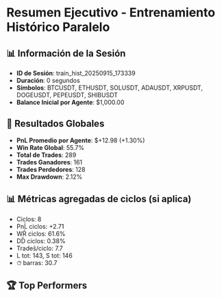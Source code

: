 # Resumen Ejecutivo - Entrenamiento Histórico Paralelo

## 📊 Información de la Sesión
- **ID de Sesión**: train_hist_20250915_173339
- **Duración**: 0 segundos
- **Símbolos**: BTCUSDT, ETHUSDT, SOLUSDT, ADAUSDT, XRPUSDT, DOGEUSDT, PEPEUSDT, SHIBUSDT
- **Balance Inicial por Agente**: $1,000.00

## 🎯 Resultados Globales
- **PnL Promedio por Agente**: $+12.98 (+1.30%)
- **Win Rate Global**: 55.7%
- **Total de Trades**: 289
- **Trades Ganadores**: 161
- **Trades Perdedores**: 128
- **Max Drawdown**: 2.12%

## 📊 Métricas agregadas de ciclos (si aplica)
- Ciclos: 8
- PnL̄ ciclos: +2.71
- WR̄ ciclos: 61.6%
- DD̄ ciclos: 0.38%
- Trades̄/ciclo: 7.7
- L tot: 143, S tot: 146
- ⏱̄ barras: 30.7


## 🏆 Top Performers
- **Mejor Agente**: BTCUSDT (+6.86%)
- **Peor Agente**: ETHUSDT (-2.23%)

## 📈 Performance por Símbolo
- **BTCUSDT**: $+68.60 (+6.86%), 64 trades, 53.1% WR, 0.47% DD
- **ETHUSDT**: $-22.27 (-2.23%), 64 trades, 54.7% WR, 1.38% DD
- **SOLUSDT**: $+34.73 (+3.47%), 64 trades, 57.8% WR, 2.12% DD
- **ADAUSDT**: $-3.46 (-0.35%), 64 trades, 57.8% WR, 2.08% DD
- **XRPUSDT**: $+12.61 (+1.26%), 9 trades, 55.6% WR, 0.00% DD
- **DOGEUSDT**: $+13.66 (+1.37%), 24 trades, 54.2% WR, 0.00% DD
- **PEPEUSDT**: $+0.00 (+0.00%), 0 trades, 0.0% WR, 0.00% DD
- **SHIBUSDT**: $+0.00 (+0.00%), 0 trades, 0.0% WR, 0.00% DD

## 📁 Archivos Generados
- `complete_results.json` - Resultados completos de la sesión
- `summary.json` - Resumen rápido para dashboards
- `executive_summary.md` - Este resumen ejecutivo

## 🎯 Próximos Pasos
1. Revisar estrategias exitosas en `data/agents/{symbol}/strategies.json`
2. Analizar patrones de trades perdedores para mejoras
3. Considerar ajustar parámetros de riesgo si drawdown > 15%
4. Evaluar ampliar entrenamiento a más timeframes si WR > 70%

---
*Generado automáticamente por Bot Trading v10 Enterprise el 2025-09-15 17:33:43*
